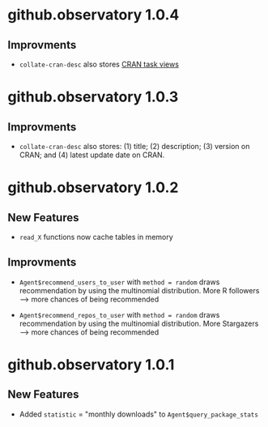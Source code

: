 # github.observatory 1.0.4

## Improvments

* `collate-cran-desc` also stores [CRAN task views](https://cran.r-project.org/web/views/)

# github.observatory 1.0.3

## Improvments

* `collate-cran-desc` also stores:
  (1) title; 
  (2) description; 
  (3) version on CRAN; and 
  (4) latest update date on CRAN.


# github.observatory 1.0.2

## New Features

* `read_X` functions now cache tables in memory

## Improvments

* `Agent$recommend_users_to_user` with `method = random` draws recommendation by using the multinomial distribution. More R followers --> more chances of being recommended 

* `Agent$recommend_repos_to_user` with `method = random` draws recommendation by using the multinomial distribution. More Stargazers --> more chances of being recommended 

# github.observatory 1.0.1

## New Features

* Added `statistic` = "monthly downloads" to `Agent$query_package_stats`



